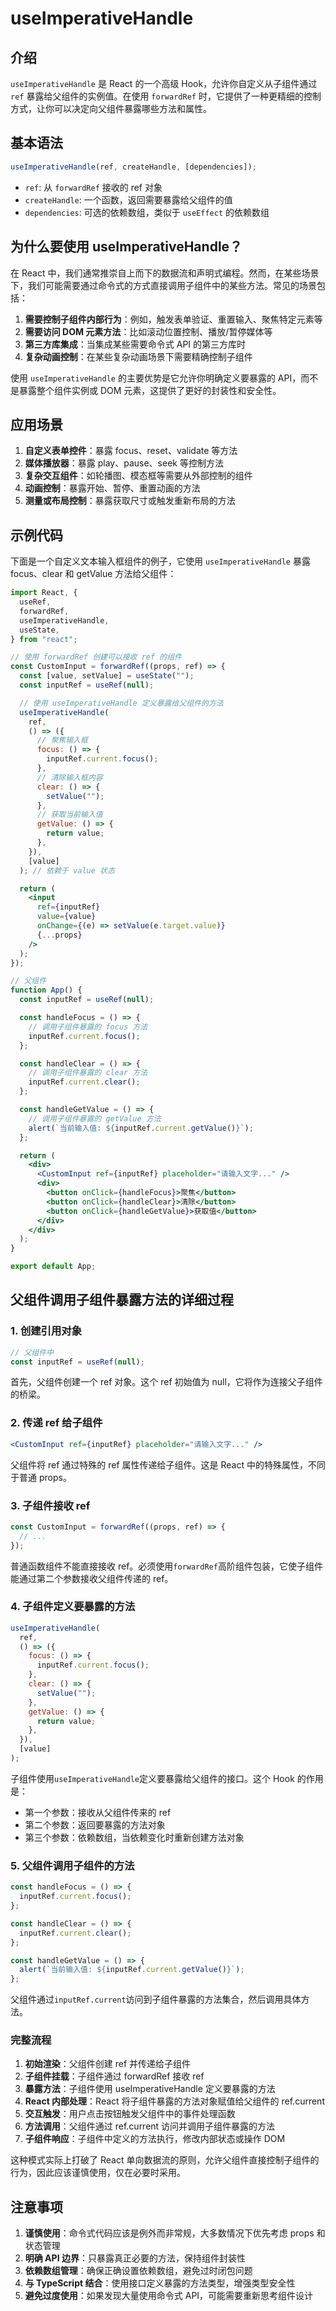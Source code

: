 # useImperativeHandle

## 介绍

`useImperativeHandle` 是 React 的一个高级 Hook，允许你自定义从子组件通过 `ref` 暴露给父组件的实例值。在使用 `forwardRef` 时，它提供了一种更精细的控制方式，让你可以决定向父组件暴露哪些方法和属性。

## 基本语法

```jsx
useImperativeHandle(ref, createHandle, [dependencies]);
```

- `ref`: 从 `forwardRef` 接收的 ref 对象
- `createHandle`: 一个函数，返回需要暴露给父组件的值
- `dependencies`: 可选的依赖数组，类似于 `useEffect` 的依赖数组

## 为什么要使用 useImperativeHandle？

在 React 中，我们通常推崇自上而下的数据流和声明式编程。然而，在某些场景下，我们可能需要通过命令式的方式直接调用子组件中的某些方法。常见的场景包括：

1. **需要控制子组件内部行为**：例如，触发表单验证、重置输入、聚焦特定元素等
2. **需要访问 DOM 元素方法**：比如滚动位置控制、播放/暂停媒体等
3. **第三方库集成**：当集成某些需要命令式 API 的第三方库时
4. **复杂动画控制**：在某些复杂动画场景下需要精确控制子组件

使用 `useImperativeHandle` 的主要优势是它允许你明确定义要暴露的 API，而不是暴露整个组件实例或 DOM 元素，这提供了更好的封装性和安全性。

## 应用场景

1. **自定义表单控件**：暴露 focus、reset、validate 等方法
2. **媒体播放器**：暴露 play、pause、seek 等控制方法
3. **复杂交互组件**：如轮播图、模态框等需要从外部控制的组件
4. **动画控制**：暴露开始、暂停、重置动画的方法
5. **测量或布局控制**：暴露获取尺寸或触发重新布局的方法

## 示例代码

下面是一个自定义文本输入框组件的例子，它使用 `useImperativeHandle` 暴露 focus、clear 和 getValue 方法给父组件：

```jsx
import React, {
  useRef,
  forwardRef,
  useImperativeHandle,
  useState,
} from "react";

// 使用 forwardRef 创建可以接收 ref 的组件
const CustomInput = forwardRef((props, ref) => {
  const [value, setValue] = useState("");
  const inputRef = useRef(null);

  // 使用 useImperativeHandle 定义暴露给父组件的方法
  useImperativeHandle(
    ref,
    () => ({
      // 聚焦输入框
      focus: () => {
        inputRef.current.focus();
      },
      // 清除输入框内容
      clear: () => {
        setValue("");
      },
      // 获取当前输入值
      getValue: () => {
        return value;
      },
    }),
    [value]
  ); // 依赖于 value 状态

  return (
    <input
      ref={inputRef}
      value={value}
      onChange={(e) => setValue(e.target.value)}
      {...props}
    />
  );
});

// 父组件
function App() {
  const inputRef = useRef(null);

  const handleFocus = () => {
    // 调用子组件暴露的 focus 方法
    inputRef.current.focus();
  };

  const handleClear = () => {
    // 调用子组件暴露的 clear 方法
    inputRef.current.clear();
  };

  const handleGetValue = () => {
    // 调用子组件暴露的 getValue 方法
    alert(`当前输入值: ${inputRef.current.getValue()}`);
  };

  return (
    <div>
      <CustomInput ref={inputRef} placeholder="请输入文字..." />
      <div>
        <button onClick={handleFocus}>聚焦</button>
        <button onClick={handleClear}>清除</button>
        <button onClick={handleGetValue}>获取值</button>
      </div>
    </div>
  );
}

export default App;
```

## 父组件调用子组件暴露方法的详细过程

### 1. 创建引用对象

```jsx
// 父组件中
const inputRef = useRef(null);
```

首先，父组件创建一个 ref 对象。这个 ref 初始值为 null，它将作为连接父子组件的桥梁。

### 2. 传递 ref 给子组件

```jsx
<CustomInput ref={inputRef} placeholder="请输入文字..." />
```

父组件将 ref 通过特殊的 ref 属性传递给子组件。这是 React 中的特殊属性，不同于普通 props。

### 3. 子组件接收 ref

```jsx
const CustomInput = forwardRef((props, ref) => {
  // ...
});
```

普通函数组件不能直接接收 ref。必须使用`forwardRef`高阶组件包装，它使子组件能通过第二个参数接收父组件传递的 ref。

### 4. 子组件定义要暴露的方法

```jsx
useImperativeHandle(
  ref,
  () => ({
    focus: () => {
      inputRef.current.focus();
    },
    clear: () => {
      setValue("");
    },
    getValue: () => {
      return value;
    },
  }),
  [value]
);
```

子组件使用`useImperativeHandle`定义要暴露给父组件的接口。这个 Hook 的作用是：

- 第一个参数：接收从父组件传来的 ref
- 第二个参数：返回要暴露的方法对象
- 第三个参数：依赖数组，当依赖变化时重新创建方法对象

### 5. 父组件调用子组件的方法

```jsx
const handleFocus = () => {
  inputRef.current.focus();
};

const handleClear = () => {
  inputRef.current.clear();
};

const handleGetValue = () => {
  alert(`当前输入值: ${inputRef.current.getValue()}`);
};
```

父组件通过`inputRef.current`访问到子组件暴露的方法集合，然后调用具体方法。

### 完整流程

1. **初始渲染**：父组件创建 ref 并传递给子组件
2. **子组件挂载**：子组件通过 forwardRef 接收 ref
3. **暴露方法**：子组件使用 useImperativeHandle 定义要暴露的方法
4. **React 内部处理**：React 将子组件暴露的方法对象赋值给父组件的 ref.current
5. **交互触发**：用户点击按钮触发父组件中的事件处理函数
6. **方法调用**：父组件通过 ref.current 访问并调用子组件暴露的方法
7. **子组件响应**：子组件中定义的方法执行，修改内部状态或操作 DOM

这种模式实际上打破了 React 单向数据流的原则，允许父组件直接控制子组件的行为，因此应该谨慎使用，仅在必要时采用。

## 注意事项

1. **谨慎使用**：命令式代码应该是例外而非常规，大多数情况下优先考虑 props 和状态管理
2. **明确 API 边界**：只暴露真正必要的方法，保持组件封装性
3. **依赖数组管理**：确保正确设置依赖数组，避免过时闭包问题
4. **与 TypeScript 结合**：使用接口定义暴露的方法类型，增强类型安全性
5. **避免过度使用**：如果发现大量使用命令式 API，可能需要重新思考组件设计
